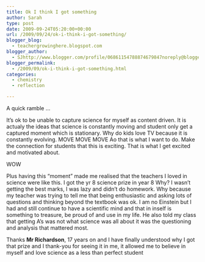 ```yaml
---
title: Ok I think I got something
author: Sarah
type: post
date: 2009-09-24T05:20:00+00:00
url: /2009/09/24/ok-i-think-i-got-something/
blogger_blog:
  - teachergrowinghere.blogspot.com
blogger_author:
  - SJhttp://www.blogger.com/profile/06861154788874679847noreply@blogger.com
blogger_permalink:
  - /2009/09/ok-i-think-i-got-something.html
categories:
  - chemistry
  - reflection

---
```

A quick ramble &#8230;

It&#8217;s ok to be unable to capture science for myself as content driven. It is actualy the ideas that science is constantly moving and student only get a captured moment which is stationary. Why do kids love TV because it is constantly evolving. MOVE MOVE MOVE Ao that is what I want to do. Make the connection for students that this is exciting. That is what I get excited and motivated about.

WOW

Plus having this &#8220;moment&#8221; made me realised that the teachers I loved in science were like this. I got the yr 8 science prize in year 8 Why? I wasn&#8217;t getting the best marks, I was lazy and didn&#8217;t do homework. Why because my teacher was trying to tell me that being enthusiastic and asking lots of questions and thinking beyond the textbook was ok. I am no Einstein but I had and still continue to have a scientific mind and that in inself is something to treasure, be proud of and use in my life. He also told my class that getting A&#8217;s was not what science was all about it was the questioning and analysis that mattered most.

Thanks <span style="font-weight: bold;">Mr Richardson</span>, 17 years on and I have finally understood why I got that prize and I thank-you for seeing it in me, it allowed me to believe in myself and love science as a less than perfect student